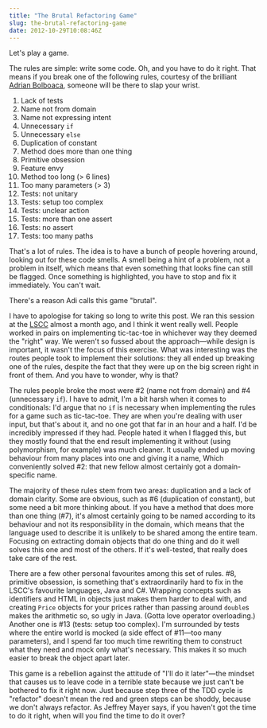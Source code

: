 ```yaml
---
title: "The Brutal Refactoring Game"
slug: the-brutal-refactoring-game
date: 2012-10-29T10:08:46Z
---
```


Let's play a game.

The rules are simple: write some code. Oh, and you have to do it right.
That means if you break one of the following rules, courtesy of the
brilliant [Adrian Bolboaca](https://twitter.com/adibolb), someone will
be there to slap your wrist.

1.  Lack of tests
2.  Name not from domain
3.  Name not expressing intent
4.  Unnecessary `if`
5.  Unnecessary `else`
6.  Duplication of constant
7.  Method does more than one thing
8.  Primitive obsession
9.  Feature envy
10. Method too long (\> 6 lines)
11. Too many parameters (\> 3)
12. Tests: not unitary
13. Tests: setup too complex
14. Tests: unclear action
15. Tests: more than one assert
16. Tests: no assert
17. Tests: too many paths

That's a lot of rules. The idea is to have a bunch of people hovering
around, looking out for these code smells. A smell being a hint of a
problem, not a problem in itself, which means that even something that
looks fine can still be flagged. Once something is highlighted, you have
to stop and fix it immediately. You can't wait.

There's a reason Adi calls this game "brutal".

<!--more-->

I have to apologise for taking so long to write this post. We ran this
session at the
[LSCC](http://www.meetup.com/london-software-craftsmanship/) almost a
month ago, and I think it went really well. People worked in pairs on
implementing tic-tac-toe in whichever way they deemed the "right" way.
We weren't so fussed about the approach—while design is important, it
wasn't the focus of this exercise. What was interesting was the routes
people took to implement their solutions: they all ended up breaking one
of the rules, despite the fact that they were up on the big screen right
in front of them. And you have to wonder, why is that?

The rules people broke the most were \#2 (name not from domain) and \#4
(unnecessary `if`). I have to admit, I'm a bit harsh when it comes to
conditionals: I'd argue that no `if` is necessary when implementing the
rules for a game such as tic-tac-toe. They are when you're dealing with
user input, but that's about it, and no one got that far in an hour and
a half. I'd be incredibly impressed if they had. People hated it when I
flagged this, but they mostly found that the end result implementing it
without (using polymorphism, for example) was much cleaner. It usually
ended up moving behaviour from many places into one and giving it a
name, Which conveniently solved \#2: that new fellow almost certainly
got a domain-specific name.

The majority of these rules stem from two areas: duplication and a lack
of domain clarity. Some are obvious, such as \#6 (duplication of
constant), but some need a bit more thinking about. If you have a method
that does more than one thing (\#7), it's almost certainly going to be
named according to its behaviour and not its responsibility in the
domain, which means that the language used to describe it is unlikely to
be shared among the entire team. Focusing on extracting domain objects
that do one thing and do it well solves this one and most of the others.
If it's well-tested, that really does take care of the rest.

There are a few other personal favourites among this set of rules. \#8,
primitive obsession, is something that's extraordinarily hard to fix in
the LSCC's favourite languages, Java and C\#. Wrapping concepts such as
identifiers and HTML in objects just makes them harder to deal with, and
creating `Price` objects for your prices rather than passing around
`double`s makes the arithmetic so, so ugly in Java. (Gotta love operator
overloading.) Another one is \#13 (tests: setup too complex). I'm
surrounded by tests where the entire world is mocked (a side effect of
\#11—too many parameters), and I spend far too much time rewriting them
to construct what they need and mock only what's necessary. This makes
it so much easier to break the object apart later.

This game is a rebellion against the attitude of "I'll do it later"—the
mindset that causes us to leave code in a terrible state because we just
can't be bothered to fix it right now. Just because step three of the
TDD cycle is "refactor" doesn't mean the red and green steps can be
shoddy, because we don't always refactor. As Jeffrey Mayer says, if you
haven't got the time to do it right, when will you find the time to do
it over?
